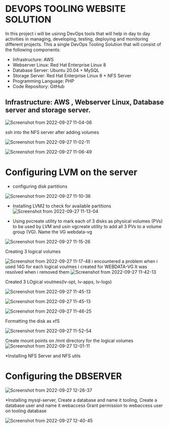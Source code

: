 # DEVOPS TOOLING WEBSITE SOLUTION

In this project i will be usinng DevOps tools that will help in day to day activities in managing, developing, testing, deploying and monitoring different projects.
This a single DevOps Tooling Solution that will consist of the following components:

* Infrastructure: AWS 
* Webserver Linux: Red Hat Enterprise Linux 8
* Database Server: Ubuntu 20.04 + MySQL
* Storage Server: Red Hat Enterprise Linux 8 + NFS Server
* Programming Language: PHP
* Code Repository: GitHub

##  Infrastructure: AWS , Webserver Linux, Database server and storage server.
![Screenshot from 2022-09-27 11-04-06](https://user-images.githubusercontent.com/110517150/192497491-79caf5a7-b2a7-452b-90cf-b219ee135178.png)

ssh into the NFS server after adding volumes

![Screenshot from 2022-09-27 11-02-11](https://user-images.githubusercontent.com/110517150/192497295-3f453ffc-c252-437f-9dd3-4f2564dcfb65.png)

![Screenshot from 2022-09-27 11-06-49](https://user-images.githubusercontent.com/110517150/192498190-0c5db8bf-2f78-4c28-a0f1-4268ed5e1d6e.png)

# Configuring LVM on the server 
* configuring disk partitions

![Screenshot from 2022-09-27 11-10-36](https://user-images.githubusercontent.com/110517150/192499072-93ff3306-80b7-418f-b777-9a8eccc63800.png)

* Installing LVM2 to check for available partitions
![Screenshot from 2022-09-27 11-13-04](https://user-images.githubusercontent.com/110517150/192499385-331cbd72-e64e-403d-b227-194a0704b34d.png)

* Using pvcreate utility to mark each of 3 disks as physical volumes (PVs) to be used by LVM and usin vgcreate utility to add all 3 PVs to a volume group (VG). Name the VG webdata-vg

![Screenshot from 2022-09-27 11-15-26](https://user-images.githubusercontent.com/110517150/192500926-bfed4871-581a-4089-b15c-9337fc73741f.png)

Creating 3 logical volumes

![Screenshot from 2022-09-27 11-17-48](https://user-images.githubusercontent.com/110517150/192500340-76ed058c-4e2e-4d7e-b870-3daced40b636.png)
i encountered a problem when i used 14G for each logical voulmes i created for WEBDATA-VG
It was resolved when i removed them 
![Screenshot from 2022-09-27 11-42-13](https://user-images.githubusercontent.com/110517150/192505191-7dcdc9a2-75e3-4869-a2de-9cc4260e5555.png)


Created 3 LOgical voulmes(lv-opt, lv-apps, lv-logs)

![Screenshot from 2022-09-27 11-45-13](https://user-images.githubusercontent.com/110517150/192505754-7b12d356-83c8-46d3-b7b2-237c8edccf64.png)

![Screenshot from 2022-09-27 11-45-13](https://user-images.githubusercontent.com/110517150/192506310-b2b7d3dd-cd9b-4855-8ef1-a9c61c0c0fa2.png)

![Screenshot from 2022-09-27 11-46-25](https://user-images.githubusercontent.com/110517150/192506185-c21a6c81-c639-4f99-89dd-beabb0b94139.png)

Formatting the disk as xfS

![Screenshot from 2022-09-27 11-52-54](https://user-images.githubusercontent.com/110517150/192507184-adf0a504-8305-48b1-96fe-55f03939b924.png)

Create mount points on /mnt directory for the logical volumes 
![Screenshot from 2022-09-27 12-01-11](https://user-images.githubusercontent.com/110517150/192508718-830e9ee2-3a82-473f-973d-8c427311a9e1.png)

*Installing NFS Server and NFS utils














# Configuring the DBSERVER
![Screenshot from 2022-09-27 12-26-37](https://user-images.githubusercontent.com/110517150/192513413-cf395d67-185c-442a-9017-1f0281842d0b.png)

*Installing mysql-server, Create a database and name it tooling, Create a database user and name it webaccess
Grant permission to webaccess user on tooling database

![Screenshot from 2022-09-27 12-40-45](https://user-images.githubusercontent.com/110517150/192515935-2d767e72-0d70-4593-aeb8-d89a8e5d7620.png)




